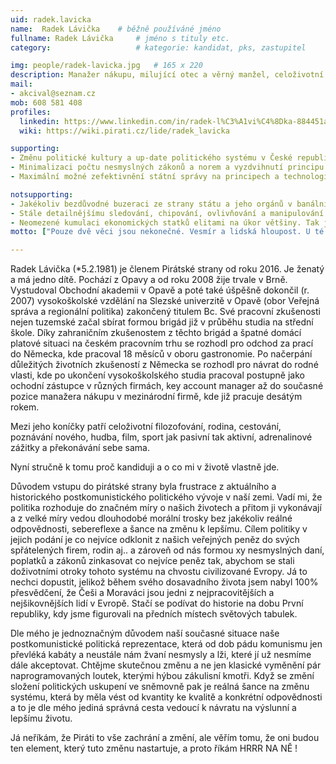 ```yaml
---
uid: radek.lavicka
name:  Radek Lávička  	# běžně používáné jméno
fullname: Radek Lávička  	# jméno s tituly etc.
category:                 	# kategorie: kandidat, pks, zastupitel

img: people/radek-lavicka.jpg   # 165 x 220
description: Manažer nákupu, milující otec a věrný manžel, celoživotní filozof bojující proti elitám a nesmyslnostem systému     	# kratký popis, max 160 znaků
mail:
- akcival@seznam.cz
mob: 608 581 408
profiles:
  linkedin: https://www.linkedin.com/in/radek-l%C3%A1vi%C4%8Dka-884451a7/
  wiki: https://wiki.pirati.cz/lide/radek_lavicka

supporting:
- Změnu politické kultury a up-date politického systému v České republice.
- Minimalizaci počtu nesmyslných zákonů a norem a vyzdvihnutí principu zdravého rozumu.
- Maximální možné zefektivnění státní správy na principech a technologiích roku 2017.

notsupporting:
- Jakékoliv bezdůvodné buzeraci ze strany státu a jeho orgánů v banálních případech.
- Stále detailnějšímu sledování, chipování, ovlivňování a manipulování lidí.
- Neomezené kumulaci ekonomických statků elitami na úkor většiny. Tak jako je minimální mzda tak musí být také maximální - jedině tak může vzniknout rovnováha.
motto: ["Pouze dvě věci jsou nekonečné. Vesmír a lidská hloupost. U té první si tím však nejsem tak jist.", "Albert Einstein"]

---
```


Radek Lávička (*5.2.1981) je členem Pirátské strany od roku 2016. Je ženatý a má jedno dítě. Pochází z Opavy a od roku 2008 žije trvale v Brně. Vystudoval Obchodní akademii v Opavě a poté také úšpěšně dokončil (r. 2007) vysokoškolské vzdělání na Slezské univerzitě v Opavě  (obor Veřejná správa a regionální politika) zakončený titulem Bc. Své pracovní zkušenosti nejen tuzemské  začal sbírat formou brigád již v průběhu studia na střední škole. Díky zahraničním zkušenostem z těchto brigád a špatné domácí platové situaci na českém pracovním trhu se rozhodl pro odchod za prací do Německa, kde pracoval 18 měsíců v oboru gastronomie.  Po načerpání důležitých životních zkušeností z Německa se rozhodl pro návrat do rodné vlasti, kde po ukončení vysokoškolského studia pracoval postupně jako ochodní zástupce v různých firmách, key account manager až do současné pozice manažera nákupu v mezinárodní firmě, kde již pracuje desátým rokem.


Mezi jeho koníčky patří celoživotní filozofování, rodina, cestování, poznávání nového, hudba, film, sport jak pasivní tak aktivní, adrenalinové zážitky a překonávání sebe sama.

Nyní stručně k tomu proč kandiduji a o co mi v životě vlastně jde.

Důvodem vstupu do pirátské strany byla frustrace z aktuálního a historického postkomunistického politického vývoje v naší zemi. Vadí mi, že politika rozhoduje do značném míry o našich životech a přitom ji vykonávají a z velké míry vedou dlouhodobé morální trosky bez jakékoliv reálné odpovědnosti, sebereflexe a šance na změnu k lepšímu. Cílem politiky v jejich podání je co nejvíce odklonit z našich veřejných peněz do svých spřátelených firem, rodin aj.. a zároveň od nás formou xy nesmyslných daní, poplatků a zákonů zinkasovat co nejvíce peněz tak, abychom se stali doživotními otroky tohoto systému na chvostu civilizované Evropy. Já to nechci dopustit, jelikož během svého dosavadního života jsem nabyl 100% přesvědčení, že Češi a Moraváci jsou jedni z nejpracovitějších a nejšikovnějších lidí v Evropě. Stačí se podívat do historie na dobu První republiky, kdy jsme figurovali na předních místech světových tabulek.

Dle mého je jednoznačným důvodem naší současné situace naše postkomunistické politická reprezentace, která od dob pádu komunismu jen převléká kabáty a neustále nám žvaní nesmysly a lži, které jí už nesmíme dále akceptovat. Chtějme skutečnou změnu a ne jen klasické vyměnění pár naprogramovaných loutek, kterými hýbou zákulisní kmotři. Když se změní složení politických uskupení ve sněmovně pak je reálná šance na změnu systému, která by měla vést od kvantity ke kvalitě a konkrétní odpovědnosti a  to je dle mého jediná správná cesta vedoucí k návratu na výslunní a lepšímu životu.

Já neříkám, že Piráti to vše zachrání a změní, ale věřím tomu, že oni budou ten element, který tuto změnu nastartuje, a proto říkám HRRR NA NĚ !
